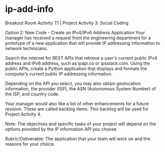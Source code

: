 # ip-add-info
Breakout Room Activity 7.1 | Project Activity 3: Social Coding 

Option 2: New Code - Create an IPv4/IPv6 Address Application
Your manager has received a request from the engineering department for a prototype of a new application that will provide IP addressing information to network technicians.

Search the internet for REST APIs that retrieve a user's current public IPv4 address and IPv6 address, such as ipapi.co or ipsstack.com. Using the public APIs, create a Python application that displays and formats the computer’s current public IP addressing information.

Depending on the API you select, you may also obtain geolocation information, the provider (ISP), the ASN (Autonomous System Number) of the ISP, and country code.

Your manager would also like a list of other enhancements for a future revision. These are called backlog items. This backlog will be used for Project Activity 4.

Note: The objectives and specific tasks of your project will depend on the options provided by the IP information API you choose.

Rubric/Deliverable: The application that your team will work on and the reasons for your choice.
